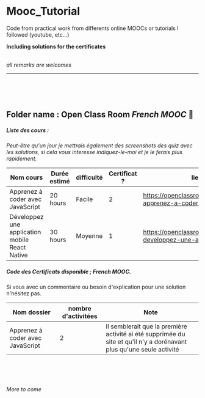 # Mooc_Tutorial
Code from practical work from differents online MOOCs or tutorials I followed (youtube, etc...)

**Including solutions for the certificates**
<br><br>

_all remarks are welcomes_

------





<br>
<br>
<br>




## Folder name : Open Class Room _French MOOC_ :orange_book:

##### Liste des cours :  
_Peut-être qu'un jour je mettrais également des screenshots des quiz avec les solutions, si cela vous interesse indiquez-le-moi et je le ferais plus rapidement._

Nom cours | Durée estimé | difficulté | Certificat ? | lien vers le cours
--- |--- |--- |--- |--- |
Apprenez à coder avec JavaScript | 20 hours | Facile | 2 | https://openclassrooms.com/fr/courses/2984401-apprenez-a-coder-avec-javascript
Développez une application mobile React Native | 30 hours | Moyenne | 1 | https://openclassrooms.com/fr/courses/4902061-developpez-une-application-mobile-react-native




##### Code des Certificats disponible ; _French MOOC_. 

Si vous avec un commentaire ou besoin d'explication pour une solution n'hésitez pas.

Nom dossier | nombre d'activitées | Note
--- |--- |--- 
Apprenez à coder avec JavaScript | 2 | Il semblerait que la première activité ai été supprimée du site et qu'il n'y a dorénavant plus qu'une seule activité



<br>
<br>
<br>

_More to come_
